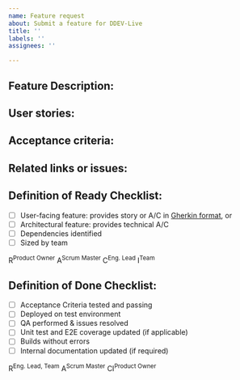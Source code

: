 ```yaml
---
name: Feature request
about: Submit a feature for DDEV-Live
title: ''
labels: ''
assignees: ''

---
```


## Feature Description:


## User stories:


## Acceptance criteria:


## Related links or issues:


## Definition of Ready Checklist:

- [ ] User-facing feature: provides story or A/C in [Gherkin format](https://cucumber.io/docs/gherkin), or
- [ ] Architectural feature: provides technical A/C
- [ ] Dependencies identified
- [ ] Sized by team
<!--- [ ] SLIs identified, where appropriate -->

R<sup>Product Owner</sup> A<sup>Scrum Master</sup> C<sup>Eng. Lead</sup> I<sup>Team</sup>

## Definition of Done Checklist:

- [ ] Acceptance Criteria tested and passing
- [ ] Deployed on test environment
- [ ] QA performed & issues resolved
- [ ] Unit test and E2E coverage updated (if applicable)
- [ ] Builds without errors
- [ ] Internal documentation updated (if required)

R<sup>Eng. Lead, Team</sup> A<sup>Scrum Master</sup> CI<sup>Product Owner</sup>
